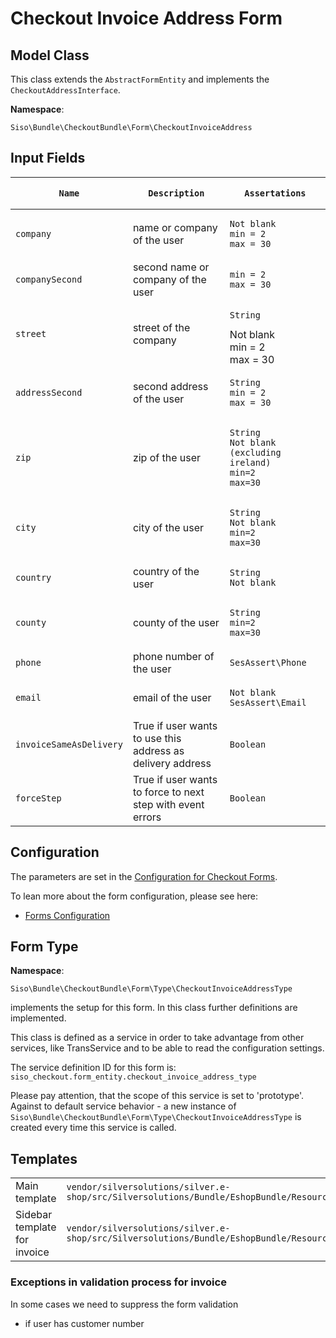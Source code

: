 #  Checkout Invoice Address Form 

## Model Class

This class extends the `AbstractFormEntity` and implements the `CheckoutAddressInterface`.

**Namespace**:

`Siso\Bundle\CheckoutBundle\Form\CheckoutInvoiceAddress`

## Input Fields

<table>
<colgroup>
<col style="width: 33%" />
<col style="width: 33%" />
<col style="width: 33%" />
</colgroup>
<thead>
<tr class="header">
<th><pre><code>Name</code></pre></th>
<th><pre><code>Description</code></pre></th>
<th><pre><code>Assertations</code></pre></th>
</tr>
</thead>
<tbody>
<tr>
<td><pre><code>company</code></pre></td>
<td>name or company of the user</td>
<td><pre><code>Not blank
min = 2
max = 30</code></pre></td>
</tr>
<tr>
<td><pre><code>companySecond</code></pre></td>
<td>second name or company of the user</td>
<td><pre><code>min = 2
max = 30</code></pre></td>
</tr>
<tr>
<td><pre><code>street</code></pre></td>
<td>street of the company</td>
<td><pre><code>String</code></pre>
Not blank<br />
min = 2<br />
max = 30</td>
</tr>
<tr>
<td><pre><code>addressSecond</code></pre></td>
<td>second address of the user</td>
<td><pre><code>String
min = 2
max = 30</code></pre></td>
</tr>
<tr>
<td><pre><code>zip</code></pre></td>
<td>zip of the user</td>
<td><pre><code>String
Not blank (excluding ireland)
min=2
max=30</code></pre></td>
</tr>
<tr>
<td><pre><code>city</code></pre></td>
<td>city of the user</td>
<td><pre><code>String
Not blank
min=2
max=30</code></pre></td>
</tr>
<tr>
<td><pre><code>country</code></pre></td>
<td>country of the user</td>
<td><pre><code>String
Not blank</code></pre></td>
</tr>
<tr>
<td><pre><code>county</code></pre></td>
<td>county of the user</td>
<td><pre><code>String
min=2
max=30</code></pre></td>
</tr>
<tr>
<td><pre><code>phone</code></pre></td>
<td>phone number of the user</td>
<td><pre><code>SesAssert\Phone</code></pre></td>
</tr>
<tr>
<td><pre><code>email</code></pre></td>
<td>email of the user</td>
<td><pre><code>Not blank
SesAssert\Email</code></pre></td>
</tr>
<tr>
<td><pre><code>invoiceSameAsDelivery</code></pre></td>
<td>True if user wants to use this address as delivery address</td>
<td><pre><code>Boolean</code></pre></td>
</tr>
<tr>
<td><pre><code>forceStep</code></pre></td>
<td>True if user wants to force to next step with event errors</td>
<td><pre><code>Boolean</code></pre></td>
</tr>
</tbody>
</table>

## Configuration

The parameters are set in the [Configuration for Checkout Forms](Configuration-for-Checkout-Forms_23560355.html).

To lean more about the form configuration, please see here:

  - [Forms Configuration](/pages/createpage.action?spaceKey=EZC14&title=Forms+Configuration&linkCreation=true&fromPageId=23560360)

## Form Type

**Namespace**:

`Siso\Bundle\CheckoutBundle\Form\Type\CheckoutInvoiceAddressType`

implements the setup for this form. In this class further definitions are implemented. 

This class is defined as a service in order to take advantage from other services, like TransService and to be able to read the configuration settings.

The service definition ID for this form is: `siso_checkout.form_entity.checkout_invoice_address_type`

Please pay attention, that the scope of this service is set to 'prototype'. Against to default service behavior - a new instance of `Siso\Bundle\CheckoutBundle\Form\Type\CheckoutInvoiceAddressType` is created every time this service is called.

## Templates

|                              |                                                                                                                                           |
| ---------------------------- | ----------------------------------------------------------------------------------------------------------------------------------------- |
| Main template                | `vendor/silversolutions/silver.e-shop/src/Silversolutions/Bundle/EshopBundle/Resources/views/Checkout/checkout_invoice_address.html.twig` |
| Sidebar template for invoice | `vendor/silversolutions/silver.e-shop/src/Silversolutions/Bundle/EshopBundle/Resources/views/Checkout/sidebar_invoice_address.html.twig`  |

### Exceptions in validation process for invoice

In some cases we need to suppress the form validation

  - if user has customer number
